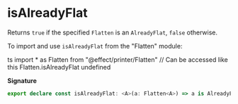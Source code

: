 # isAlreadyFlat

Returns `true` if the specified `Flatten` is an `AlreadyFlat`, `false` otherwise.

To import and use `isAlreadyFlat` from the "Flatten" module:

ts
import \* as Flatten from "@effect/printer/Flatten"
// Can be accessed like this
Flatten.isAlreadyFlat
undefined

**Signature**

```ts
export declare const isAlreadyFlat: <A>(a: Flatten<A>) => a is AlreadyFlat<A>
```
